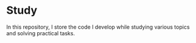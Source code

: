# Study
In this repository, I store the code I develop while studying various topics and solving practical tasks. 
